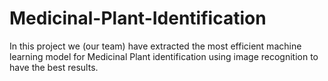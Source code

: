 # Medicinal-Plant-Identification
In this project we (our team) have extracted the most efficient machine learning model for Medicinal Plant identification using image recognition to have the best results.

